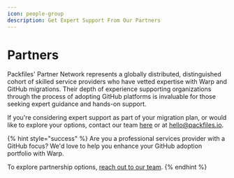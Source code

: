 ```yaml
---
icon: people-group
description: Get Expert Support From Our Partners
---
```


# Partners

Packfiles' Partner Network represents a globally distributed, distinguished cohort of skilled service providers who have vetted expertise with Warp and GitHub migrations. Their depth of experience supporting organizations through the process of adopting GitHub platforms is invaluable for those seeking expert guidance and hands-on support.

If you're considering expert support as part of your migration plan, or would like to explore your options, contact our team [here](https://packfiles.io/contact) or at [hello@packfiles.io](mailto:hello@packfiles.io).



{% hint style="success" %}
Are you a professional services provider with a GitHub focus? We'd love to help you enhance your GitHub adoption portfolio with Warp.&#x20;

To explore partnership options, [reach out to our team](https://packfiles.io/partners).
{% endhint %}


